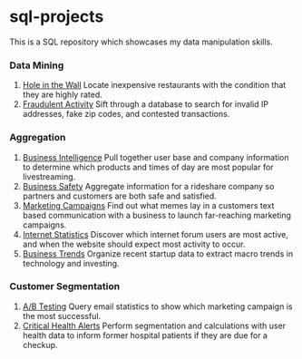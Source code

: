 # sql-projects

This is a SQL repository which showcases my data manipulation skills.


### Data Mining
1. [Hole in the Wall](https://github.com/nwoodr94/sql-projects/blob/master/hole-in-the-wall)
Locate inexpensive restaurants with the condition that they are highly rated. 
2. [Fraudulent Activity](https://github.com/nwoodr94/sql-projects/blob/master/sifting-for-fraudulent-activity)
Sift through a database to search for invalid IP addresses, fake zip codes, and contested transactions.

### Aggregation
1. [Business Intelligence](https://github.com/nwoodr94/sql-projects/blob/master/querying-real-Twitch-data-with-SQL)
Pull together user base and company information to determine which products and times of day are most popular for livestreaming.
2. [Business Safety](https://github.com/nwoodr94/sql-projects/blob/master/car-service-data)
Aggregate information for a rideshare company so partners and customers are both safe and satisfied.
3. [Marketing Campaigns](https://github.com/nwoodr94/sql-projects/blob/master/above-and-beyond-for-customers)
Find out what memes lay in a customers text based communication with a business to launch far-reaching marketing campaigns.
4. [Internet Statistics](https://github.com/nwoodr94/sql-projects/blob/master/aggregate-functions-on-Hacker-News-data)
Discover which internet forum users are most active, and when the website should expect most activity to occur.
5. [Business Trends](https://github.com/nwoodr94/sql-projects/blob/master/aggregating-startup-data)
Organize recent startup data to extract macro trends in technology and investing.

### Customer Segmentation
1. [A/B Testing](https://github.com/nwoodr94/sql-projects/blob/master/customer-segmentation)
Query email statistics to show which marketing campaign is the most successful.
2. [Critical Health Alerts](https://github.com/nwoodr94/sql-projects/blob/master/analyzing-heart-disease-risks)
Perform segmentation and calculations with user health data to inform former hospital patients if they are due for a checkup.

